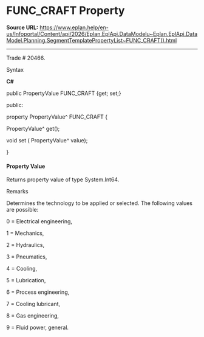 # FUNC_CRAFT Property

**Source URL:** https://www.eplan.help/en-us/Infoportal/Content/api/2026/Eplan.EplApi.DataModelu~Eplan.EplApi.DataModel.Planning.SegmentTemplatePropertyList~FUNC_CRAFT().html

---

Trade # 20466.

Syntax

**C#**



public PropertyValue FUNC_CRAFT {get; set;}

public:

property PropertyValue^ FUNC_CRAFT {

   PropertyValue^ get();

   void set (    PropertyValue^ value);

}


#### Property Value

Returns property value of type System.Int64.

Remarks

Determines the technology to be applied or selected. The following values are possible:

0 = Electrical engineering,

1 = Mechanics,

2 = Hydraulics,

3 = Pneumatics,

4 = Cooling,

5 = Lubrication,

6 = Process engineering,

7 = Cooling lubricant,

8 = Gas engineering,

9 = Fluid power, general.
